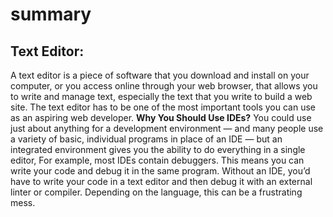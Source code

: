 # summary 
## Text Editor:
A text editor is a piece of software that you download and install on
your computer, or you access online through your web browser, that
allows you to write and manage text, especially the text that you write
to build a web site. The text editor has to be one of the most
important tools you can use as an aspiring web developer.
**Why You Should Use IDEs?**
You could use just about anything for a development environment — and many people use a variety of basic, individual programs in place of an IDE — but an integrated environment gives you the ability to do everything in a single editor, For example, most IDEs contain debuggers. This means you can write your code and debug it in the same program. Without an IDE, you’d have to write your code in a text editor and then debug it with an external linter or compiler. Depending on the language, this can be a frustrating mess.
